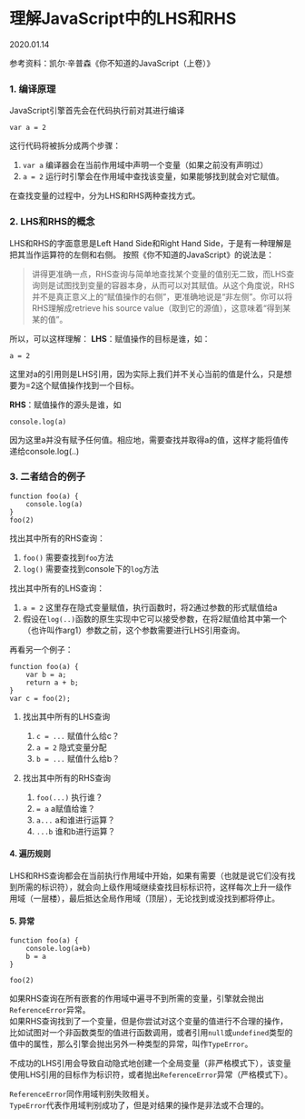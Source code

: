 # 理解JavaScript中的LHS和RHS
<html><div class="articleTime">2020.01.14</div></html>

参考资料：凯尔·辛普森《你不知道的JavaScript（上卷）》
### 1. 编译原理
JavaScript引擎首先会在代码执行前对其进行编译
```
var a = 2
```
这行代码将被拆分成两个步骤：
1. `var a`
编译器会在当前作用域中声明一个变量（如果之前没有声明过）
2. `a = 2` 
运行时引擎会在作用域中查找该变量，如果能够找到就会对它赋值。

在查找变量的过程中，分为LHS和RHS两种查找方式。

### 2. LHS和RHS的概念
LHS和RHS的字面意思是Left Hand Side和Right Hand Side，于是有一种理解是把其当作运算符的左侧和右侧。
按照《你不知道的JavaScript》的说法是：
> 讲得更准确一点，RHS查询与简单地查找某个变量的值别无二致，而LHS查询则是试图找到变量的容器本身，从而可以对其赋值。从这个角度说，RHS并不是真正意义上的“赋值操作的右侧”，更准确地说是“非左侧”。你可以将RHS理解成retrieve his source value（取到它的源值），这意味着“得到某某的值”。

所以，可以这样理解：
**LHS**：赋值操作的目标是谁，如：
```
a = 2
```
这里对a的引用则是LHS引用，因为实际上我们并不关心当前的值是什么，只是想要为=2这个赋值操作找到一个目标。

**RHS**：赋值操作的源头是谁，如
```
console.log(a)
```
因为这里a并没有赋予任何值。相应地，需要查找并取得a的值，这样才能将值传递给console.log(..)

### 3. 二者结合的例子
```
function foo(a) {
    console.log(a)
}
foo(2)
```
找出其中所有的RHS查询：
1. `foo()` 需要查找到`foo`方法
2. `log()` 需要查找到console下的`log`方法

找出其中所有的LHS查询：
1. `a = 2` 这里存在隐式变量赋值，执行函数时，将2通过参数的形式赋值给a
2. 假设在`log(..)`函数的原生实现中它可以接受参数，在将2赋值给其中第一个（也许叫作arg1）参数之前，这个参数需要进行LHS引用查询。

再看另一个例子：
```
function foo(a) {
    var b = a;
    return a + b;
}
var c = foo(2);
```
1. 找出其中所有的LHS查询
    1. `c = ...` 赋值什么给c？
    2. `a = 2` 隐式变量分配
    3. `b = ...` 赋值什么给b？

2. 找出其中所有的RHS查询
    1. `foo(...)` 执行谁？
    2. `= a` a赋值给谁？
    3. `a...` a和谁进行运算？
    4. `...b` 谁和b进行运算？

#### 4. 遍历规则

LHS和RHS查询都会在当前执行作用域中开始，如果有需要（也就是说它们没有找到所需的标识符），就会向上级作用域继续查找目标标识符，这样每次上升一级作用域（一层楼），最后抵达全局作用域（顶层），无论找到或没找到都将停止。 

#### 5. 异常
```
function foo(a) {
    console.log(a+b)
    b = a
}

foo(2)
```
如果RHS查询在所有嵌套的作用域中遍寻不到所需的变量，引擎就会抛出`ReferenceError`异常。  
如果RHS查询找到了一个变量，但是你尝试对这个变量的值进行不合理的操作，比如试图对一个非函数类型的值进行函数调用，或者引用`null`或`undefined`类型的值中的属性，那么引擎会抛出另外一种类型的异常，叫作`TypeError`。 

不成功的LHS引用会导致自动隐式地创建一个全局变量（非严格模式下），该变量使用LHS引用的目标作为标识符，或者抛出`ReferenceError`异常（严格模式下）。

`ReferenceError`同作用域判别失败相关。  
`TypeError`代表作用域判别成功了，但是对结果的操作是非法或不合理的。